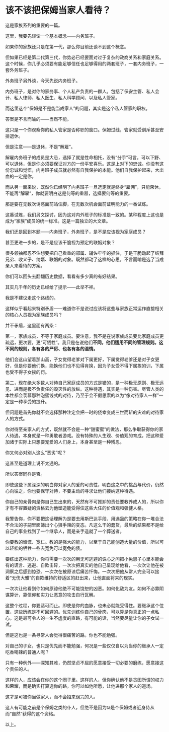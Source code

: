# 该不该把保姆当家人看待？

这是家族系列的重要的一篇。

这里，我要先谈论一个基本概念——内务班子。

如果你的家族还只是在第一代，那么你目前还谈不到这个概念。

但如果已经是第二代第三代，你势必已经要面对过于复杂的政商关系和家庭关系。这个时候，你几乎必须要有能足够信任也足够得用的两套班子，一套内务班子，一套外务班子。

外务班子另外谈，今天先说内务班子。

内务班子，是对你的家务事、个人私产负责的一群人。包括了保安主管、私人会计、私人律师、私人医生、私人科学顾问、以及私人管家。

而这里这个“保姆是不是能当成家人”的问题，其实是这个私人管家的职权。

答案是不言而喻的——当然不能。

这只是一个你观察你的私人管家是否称职的窗口。保姆过线，管家就受训斥甚至安排退休。

但是注意——是退休，不是“解雇”。

解雇内务班子的成员是大忌，选择了就是性命相托，没有“分手”可言。可以下野、可以退休，但是你必须要保证对方的一份平安喜乐。这是上对下的忠诚。你没有这份忠诚和觉悟，内务班子成员就必然有自我保护的本能。他们自我保护起来，大出血的一定是你。

而从另一面来说，既然你已经明了内务班子一旦选定就是终身“雇佣”，只能荣休，不能再“解雇”，你就要明白这是何等的重器，选择要何等的重要。

那是要在无数次诱惑面前站住脚，在无数次机会面前证明能力的一番试炼。

这番试炼，我们另文探讨，因为这对内外班子的标准是一致的。某种程度上这也是成为“家族”成员的统一标准。这是一篇独立的大文章。

我们还是回到本题——内务班子，外务班子，是不是应该视为家庭成员？

甚至更进一步的，是不是应该干脆视为预定的联姻对象？

很多领袖都忍不住想要把自己看重的部属、辅佐牢牢的抓住，于是干脆动起了结拜兄弟、收义子、纳婿、联姻的对象。既然都动了这样的心思，不言而喻是选了当成亲人来看待的方案。

你们可以回头去翻翻历史数据，看看有多少真的有好结果。

其实几千年的历史已经给了提示——此举不祥。

我是不建议走这个路线的。

这样似乎看起来特别矛盾——难道你不是说过应该将这些与家族正常运作直接相关的核心人员视为家族成员吗？

并不矛盾，这里面有两条：

第一，家族成员，不等于家庭成员。要注意，我不是在说家族成员要比家庭成员更疏远，更次要，更“可牺牲”。我只是在说他们**不同，他们适用不同的管理规则。这不同的规则，各有各的严厉、也各有各的温情。**

他们会这山望着那山高，子女觉得老爹对下属更好，下属觉得老爹还是对子女更好，但是你要他们换，能换他们也不见得肯换，因为子女受不得下属挨的训，下属也受不得子女挨的罚。

第二，现在绝大多数人对待自己家庭成员的方式是错的，是一种极无原则、极无远见、进而是极不负责任的毁灭性的放纵。这种待遇，其实是一种伤害。尽管人类的本性都会羡慕那种泡蜜饯式的对待，乃至于会不假思索的以为“像对待家人一样”一定是一种享受的提升。

但问题是首先你就不会选择那种注定会把一时的侥幸变成三世而斩的灾难的对待家人的方式。

你对待至亲家人的方式，既然就不会是一种“甜蜜蜜”的做法，那么争取获得你的家人待遇，本身就是一种勇敢者游戏。没有特殊的人生观、价值观的育成，把这种爱加诸于实际上只想要宠爱的人们身上，本身甚至是一种残忍。

你又何必对别人这么“恶劣”呢？

这甚至是道理上说不太通的。

所以答案同样是否。

即使这些下属深深的明白你对家人的爱的可贵性，明白这之中的挑战与代价，仍然心向往之，你也要保守对待，不要主动的寻求让他们接纳这种待遇。

你自己的亲骨肉是你自己生出来的，天然有不可推卸的责任要教养成人的，所以你才有不容置疑的资格去为他塑造能受得住这些大任的价值观和强健人格。

我警告你，你不要把这话理解为是要去用斯巴达手段、用选蛊的策略在你一堆合法不合法的子嗣里面筛出个心狠手辣的变态。凡这么干的蠢货，最后的结果都不是给自己的事业找到了一个继承人，而是亲手造就了一个葬送者。

你要教的慷慨、宽仁。教的是强大的能力，以至于自己能创造大量的价值，所以可以轻松的牺牲一些去宽免可以宽免的债。

要练出这种能力，你将需要一次次的用无可逃避的诛心之问把小兔崽子心里本能会有的谎言、逃避、自欺击碎，一次次把真实的他自己呈现给他看，一次次让他在被洞察之后感到惊恐、一次次在被原谅后痛苦忏悔。一次次把他从常人完全可以接着“无伤大雅”的自欺维持的舒适区的赶出来，让他直面将来的现实。

一次次让他看到你如何原谅他绝不可能饶恕的凶恶。如何化敌为友。如何不必靠阴谋算计，靠信仰和实力让恶意的攻击自行瓦解。

这整个过程，你要适可而止。即使是你的血脉，也未必就能受得住。要继承这个位置，这些历练是不可回避的。优先训练你自己的骨肉，可以算是你真正的一点私心。这是最可令人的一生不虚度的直路，有可能的话，当然要尽量让你的子女试一试。

但是这也是一条寻常人会觉得很痛苦的路。你也不能勉强。

对自己的子女，也只是优先而不能勉强，何况是一些仅仅自以为当你的继承人一定吃香喝辣的普通人呢？

只有一种例外——深知其难，仍然坚贞不屈的愿意接受一切必要的磨练，愿意接这个责任的人。

这样的人，应该会在你的这个圈子里。这样的人，但你确认他不是贪图所谓的权力和荣耀，而是确实打算选你的路，你可以如他所愿，让他进那个家人的道场。

这才是可被你当做家人，而不会招来诅咒的人。

这人有可能之前是个保姆之类的仆人，但绝不是因为ta是个保姆或者近身侍从而“自然”获得的这个资格。

以上。



